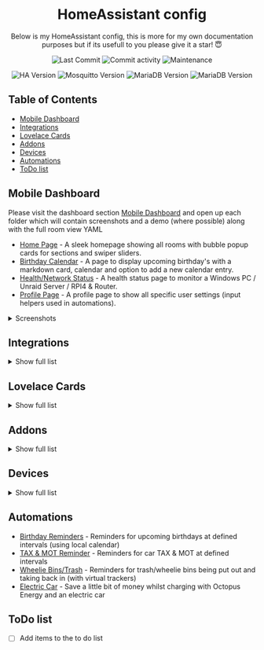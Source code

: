 <h1 align="center">HomeAssistant config</h1>


<p align="center">
  Below is my HomeAssistant config, this is more for my own documentation purposes but if its usefull to you please give it a star! 😇
</p>

<p align="center">
  <img alt="Last Commit" src="https://img.shields.io/github/last-commit/mintcreg/ha-config?style=plasticr"/>
  <img alt="Commit activity" src="https://img.shields.io/github/commit-activity/m/mintcreg/ha-config"/>
  <img alt="Maintenance" src="https://img.shields.io/maintenance/yes/2025"/>
</p>

<p align="center">
  <img alt="HA Version" src="https://img.shields.io/badge/HA--Version-2025.1.2-9cf"/>
  <img alt="Mosquitto Version" src="https://img.shields.io/badge/Mosquitto--Version-6.5.0-9cf"/>
  <img alt="MariaDB Version" src="https://img.shields.io/badge/MariaDB--Version-2.7.2-9cf"/>
  <img alt="MariaDB Version" src="https://img.shields.io/badge/Zigbee2MQTT--Version-2.0.02-9cf"/>
</p>

## Table of Contents

- [Mobile Dashboard](#mobile-dashboard)
- [Integrations](#integrations)
- [Lovelace Cards](#lovelace-cards)
- [Addons](#addons)
- [Devices](#devices)
- [Automations](#automations)
- [ToDo list](#todo-list)

## Mobile Dashboard



Please visit the dashboard section [Mobile Dashboard](https://github.com/mintcreg/ha-config/tree/main/dashboard/mobile) and open up each folder which will contain screenshots and a demo (where possible) along with the full room view YAML

- [Home Page](https://github.com/mintcreg/ha-config/tree/main/dashboard/mobile/home) - A sleek homepage showing all rooms with bubble popup cards for sections and swiper sliders.
- [Birthday Calendar](https://github.com/mintcreg/ha-config/tree/main/dashboard/mobile/calendar) - A page to display upcoming birthday's with a markdown card, calendar and option to add a new calendar entry.
- [Health/Network Status](https://github.com/mintcreg/ha-config/tree/main/dashboard/mobile/health) - A health status page to monitor a Windows PC / Unraid Server / RPI4 & Router.
- [Profile Page](https://github.com/mintcreg/ha-config/tree/main/dashboard/mobile/profile%201) - A profile page to show all specific user settings (input helpers used in automations).

<details>
  <summary>Screenshots</summary>
  
<br>

![Slideshow](/images/screenshots/dashboard/overall.gif)

</details>

## Integrations

<details>
  <summary>Show full list</summary>
  
<br>

- [rpi_power](https://www.home-assistant.io/integrations/rpi_power/)
- [google_translate](https://www.home-assistant.io/integrations/google_translate/)
- [HACS](https://www.home-assistant.io/integrations/hacs/)
- [local_calendar](https://www.home-assistant.io/integrations/local_calendar/)
- [mobile_app](https://www.home-assistant.io/integrations/mobile_app/)
- [cast](https://www.home-assistant.io/integrations/cast/)
- [cloud](https://www.home-assistant.io/integrations/cloud/)
- [webostv](https://www.home-assistant.io/integrations/webostv/)
- [tessie](https://www.home-assistant.io/integrations/tessie/)
- [samsungtv](https://www.home-assistant.io/integrations/samsungtv/)
- [dlna_dmr](https://www.home-assistant.io/integrations/dlna_dmr/)
- [mqtt](https://www.home-assistant.io/integrations/mqtt/)
- [zha](https://www.home-assistant.io/integrations/zha/)
- [DVLA-Vehicle-Enquiry-Service](https://github.com/jampez77/DVLA-Vehicle-Enquiry-Service/)
- [local_todo](https://www.home-assistant.io/integrations/local_todo/)
- [template](https://www.home-assistant.io/integrations/template/)
- [shopping_list](https://www.home-assistant.io/integrations/shopping_list/)
- [scheduler](https://www.home-assistant.io/integrations/scheduler/)
- [systemmonitor](https://www.home-assistant.io/integrations/systemmonitor/)
- [octopus_energy](https://www.home-assistant.io/integrations/octopus_energy/)
- [spook](https://www.home-assistant.io/integrations/spook/)
- [ibeacon](https://www.home-assistant.io/integrations/ibeacon/)
- [openai_conversation](https://www.home-assistant.io/integrations/openai_conversation/)
- [go2rtc](https://www.home-assistant.io/integrations/go2rtc/)
- [chore_helper](https://www.home-assistant.io/integrations/chore_helper/)
- [pantry_tracker](https://www.home-assistant.io/integrations/pantry_tracker/)
- [music_assistant](https://www.home-assistant.io/integrations/music_assistant/)
- [asusrouter](https://www.home-assistant.io/integrations/asusrouter/)
- [ping](https://www.home-assistant.io/integrations/ping/)
- [unraid](https://www.home-assistant.io/integrations/unraid/)
- [google_generative_ai_conversation](https://www.home-assistant.io/integrations/google_generative_ai_conversation/)


</details>

## Lovelace Cards

<details>
  <summary>Show full list</summary>
  
<br>

- [anchor-card](https://github.com/ShadowAya/anchor-card)
- [android-tv-card](https://github.com/ShadowAya/android-tv-card)
- [apexcharts-card](https://github.com/ShadowAya/apexcharts-card)
- [atomic-calendar-revive](https://github.com/ShadowAya/atomic-calendar-revive)
- [bar-card](https://github.com/ShadowAya/bar-card)
- [better-thermostat-ui-card](https://github.com/ShadowAya/better-thermostat-ui-card)
- [bootstrap-grid-card](https://github.com/ShadowAya/bootstrap-grid-card)
- [Bubble-Card](https://github.com/ShadowAya/Bubble-Card)
- [button-card](https://github.com/ShadowAya/button-card)
- [channel-pad](https://github.com/ShadowAya/channel-pad)
- [charger-card](https://github.com/ShadowAya/charger-card)
- [clock-weather-card](https://github.com/ShadowAya/clock-weather-card)
- [config-template-card](https://github.com/ShadowAya/config-template-card)
- [css-swipe-card](https://github.com/ShadowAya/css-swipe-card)
- [custom-brand-icons](https://github.com/ShadowAya/custom-brand-icons)
- [custom-icons](https://github.com/ShadowAya/custom-icons)
- [custom-more-info](https://github.com/ShadowAya/custom-more-info)
- [decluttering-card](https://github.com/ShadowAya/decluttering-card)
- [energy-gauge-bundle-card](https://github.com/ShadowAya/energy-gauge-bundle-card)
- [hass-room-card](https://github.com/ShadowAya/hass-room-card)
- [honeycomb-menu](https://github.com/ShadowAya/honeycomb-menu)
- [kiosk-mode](https://github.com/ShadowAya/kiosk-mode)
- [LG-WebOS-Remote-Control](https://github.com/ShadowAya/LG-WebOS-Remote-Control)
- [light-entity-card](https://github.com/ShadowAya/light-entity-card)
- [lovelace-auto-entities](https://github.com/ShadowAya/lovelace-auto-entities)
- [lovelace-card-mod](https://github.com/ShadowAya/lovelace-card-mod)
- [lovelace-collapsable-cards](https://github.com/ShadowAya/lovelace-collapsable-cards)
- [lovelace-expander-card](https://github.com/ShadowAya/lovelace-expander-card)
- [lovelace-fold-entity-row](https://github.com/ShadowAya/lovelace-fold-entity-row)
- [lovelace-horizon-card](https://github.com/ShadowAya/lovelace-horizon-card)
- [lovelace-layout-card](https://github.com/ShadowAya/lovelace-layout-card)
- [lovelace-mushroom](https://github.com/ShadowAya/lovelace-mushroom)
- [lovelace-paper-buttons-row](https://github.com/ShadowAya/lovelace-paper-buttons-row)
- [lovelace-plotly-graph-card](https://github.com/ShadowAya/lovelace-plotly-graph-card)
- [lovelace-slider-entity-row](https://github.com/ShadowAya/lovelace-slider-entity-row)
- [lovelace-template-entity-row](https://github.com/ShadowAya/lovelace-template-entity-row)
- [lovelace-time-picker-card](https://github.com/ShadowAya/lovelace-time-picker-card)
- [mini-graph-card](https://github.com/ShadowAya/mini-graph-card)
- [mini-media-player](https://github.com/ShadowAya/mini-media-player)
- [octopus-energy-rates-card](https://github.com/ShadowAya/octopus-energy-rates-card)
- [pantry_tracker_card](https://github.com/ShadowAya/pantry_tracker_card)
- [scheduler-card](https://github.com/ShadowAya/scheduler-card)
- [sidebar-card](https://github.com/ShadowAya/sidebar-card)
- [simple-weather-card](https://github.com/ShadowAya/simple-weather-card)
- [stack-in-card](https://github.com/ShadowAya/stack-in-card)
- [surveillance-card](https://github.com/ShadowAya/surveillance-card)
- [swipe-card](https://github.com/ShadowAya/swipe-card)
- [swiper-slider](https://github.com/ShadowAya/swiper-slider)
- [tv-card](https://github.com/ShadowAya/tv-card)
- [Ultra-Vehicle-Card](https://github.com/ShadowAya/Ultra-Vehicle-Card)
- [uptime-card](https://github.com/ShadowAya/uptime-card)
- [vertical-stack-in-card](https://github.com/ShadowAya/vertical-stack-in-card)
- [weather-card](https://github.com/ShadowAya/weather-card)

</details>


## Addons

<details>
  <summary>Show full list</summary>
  
<br>

- [Advanced SSH & Web Terminal](https://github.com/hassio-addons/addon-ssh)
- [Cloudflared](https://github.com/brenner-tobias/addon-cloudflared/)
- [Samba share](https://github.com/home-assistant/addons/tree/master/samba)
- [Home Assistant Google Drive Backup](https://github.com/sabeechen/hassio-google-drive-backup)
- [Mosquitto broker](https://github.com/home-assistant/addons/tree/master/mosquitto)
- [Zigbee2MQTT](https://github.com/zigbee2mqtt/hassio-zigbee2mqtt/tree/master/zigbee2mqtt)
- [File editor](https://github.com/home-assistant/addons/tree/master/configurator)
- [Vaultwarden (Bitwarden)](https://github.com/hassio-addons/addon-bitwarden)
- [Uptime Kuma](https://github.com/hassio-addons/addon-uptime-kuma)
- [Node-RED](https://github.com/hassio-addons/addon-node-red)
- [Piper](https://github.com/home-assistant/addons/blob/master/piper)
- [RPC Shutdown](https://github.com/home-assistant/addons/tree/master/rpc_shutdown)
- [MariaDB](https://github.com/home-assistant/addons/tree/master/mariadb)
- [Duck DNS](https://github.com/home-assistant/addons/tree/master/duckdns)
- [Portainer](https://github.com/alexbelgium/hassio-addons)
- [Terminal & SSH](https://github.com/home-assistant/addons/tree/master/ssh)
- [Pantry Tracker](https://github.com/mintcreg/pantry_tracker)
- [Whisper](https://github.com/home-assistant/addons/blob/master/whisper)
- [Assist Microphone](https://github.com/home-assistant/addons/blob/master/assist_microphone)
- [openWakeWord](https://github.com/home-assistant/addons/blob/master/openwakeword)
- [Music Assistant Server (beta)](https://music-assistant.io)
- [MQTT Explorer](https://github.com/GollumDom/addon-repository) *(No URL provided)*




</details>


## Devices

<details>
  <summary>Show full list</summary>
  
<br>
<h2 align="center">Primary Devices</h2>
<table align="center" border="0" width="100%">
  <thead>
    <tr>
      <th>Device</th>
      <th>Name</th>
      <th>Use</th>
      <th>Quantity</th>
    </tr>
  </thead>
  <tbody>
    <tr>
      <td>
        <img src="images/devices/rpi.png" alt="drawing" width="120" />
      </td>
      <td><a href="https://www.raspberrypi.com/products/raspberry-pi-4-model-b/">RPI 4 (8gb)</a></td>
      <td>Directly running HASSIO OS</td>
      <td>x1</td>
    </tr>
    <tr>
      <td>
        <img src="images/devices/RT-AC86U.jpg" alt="drawing" width="120" />
      </td>
      <td><a href="https://www.asus.com/uk/networking-iot-servers/wifi-routers/asus-wifi-routers/rt-ac86u/">ASUS RT-AC86U</a></td>
      <td>Router</td>
      <td>x1</td>
    </tr>
    <tr>
      <td>
        <img src="images/devices/SONOFF-Zigbee-plus-e.jpg" alt="drawing" width="120" />
      </td>
      <td><a href="https://www.amazon.co.uk/SONOFF-Universal-ZBDongle-Gateway-Assistant/dp/B0B6P22YJC">SONOFF-Zigbee Plus-E</a></td>
      <td>Zigbee co-ordinator</td>
      <td>x1</td>
    </tr>
    <tr>
      <td>
        <img src="images/devices/google-mini.jpg" alt="drawing" width="120" />
      </td>
      <td><a href="https://store.google.com/product/google_nest_mini?hl=en-GB&pli=1">Google Home Mini</a></td>
      <td>Voice Assistant</td>
      <td>x2</td>
    </tr>
  </tbody>
</table>


<h2 align="center">Zigbee Devices</h2>
<table align="center" border="0" width="100%">
  <thead>
    <tr>
      <th>Device</th>
      <th>Name</th>
      <th>Use</th>
      <th>Quantity</th>
    </tr>
  </thead>
  <tbody>
    <tr>
      <td>
        <img src="images/devices/ikea-vallhorn-motion-sensor.jpeg" alt="drawing" width="120" />
      </td>
      <td>
        <a href="https://www.ikea.com/gb/en/p/vallhorn-wireless-motion-sensor-smart-white-90504341/">Ikea Vallhorn Motion Sensor</a>
      </td>
      <td>
        Capture motion
      </td>
      <td>x4</td>
    </tr>
    <tr>
      <td>
        <img src="images/devices/sonoff-snzb-02.jpeg" alt="drawing" width="120" />
      </td>
      <td>
        <a href="https://sonoff.tech/product/gateway-and-sensors/snzb-02/">Sonoff SNZB-02</a>
      </td>
      <td>
        Temperature Sensor
      </td>
      <td>x2</td>
    </tr>
    <tr>
      <td>
        <img src="images/devices/sonoff-snzb-04.jpeg" alt="drawing" width="120" />
      </td>
      <td>
        Sonoff SNZB-02
      </td>
      <td>
        Open/close sensor
      </td>
      <td>x3</td>
    </tr>
    <tr>
      <td>
        <img src="images/devices/tuya-TT001ZAV20.png" alt="drawing" width="120" />
      </td>
      <td>
        <a href="https://www.aliexpress.com/item/1005006097911972.html?spm=a2g0o.productlist.main.67.6e4bDRxFDRxFaq&algo_pvid=c9da9377-4fe7-4899-99c3-f3c8c24115bd&utparam-url=scene%3Asearch%7Cquery_from%3A">TUYA - TS0201</a>
      </td>
      <td>
        Fridge temperature sensor
      </td>
      <td>x1</td>
    </tr>
    <tr>
      <td>
        <img src="images/devices/tuya-TS0011.jpeg" alt="drawing" width="120" />
      </td>
      <td>
        <a href="https://www.aliexpress.com/item/1005006243515442.html?spm=a2g0o.productlist.main.5.1bbf1ce0SbZ0gq&algo_pvid=c8e55973-7666-4687-b9dc-3fac5df54fb0&utparam-url=scene%3Asearch%7Cquery_from%3A">Tuya - TS0011</a>
      </td>
      <td>
        Light switch
      </td>
      <td>x9</td>
    </tr>
    <tr>
      <td>
        <img src="images/devices/tuya-BSD29_1.jpeg" alt="drawing" width="120" />
      </td>
      <td>
        <a href="https://www.aliexpress.com/item/1005006346571151.html?spm=a2g0o.productlist.main.11.cf6d6630pGXRKZ&algo_pvid=63bcba82-75ec-4dee-aab5-8750b9cfa96f&utparam-url=scene%3Asearch%7Cquery_from%3A">Tuya BSD29_1</a>
      </td>
      <td>
        Switch / Power meter
      </td>
      <td>x1</td>
    </tr>
    <tr>
      <td>
        <img src="images/devices/tuya-WSD500A.jpeg" alt="drawing" width="120" />
      </td>
      <td>
        <a href="https://www.aliexpress.com/item/1005008248042691.html?spm=a2g0o.productlist.main.1.4e971b8bMyyr9y&algo_pvid=2eea70ac-dd3d-49e5-bfcc-d27824738dd7&utparam-url=scene%3Asearch%7Cquery_from%3A">Tuya - WSD500A</a>
      </td>
      <td>
        Temperature Sensor
      </td>
      <td>x3</td>
    </tr>
    <tr>
      <td>
        <img src="images/devices/tuya-ZG-227Z.png" alt="drawing" width="120" />
      </td>
      <td>
        <a href="https://www.aliexpress.com/item/1005007645898497.html?spm=a2g0o.productlist.main.11.6e4bDRxFDRxFaq&algo_pvid=c9da9377-4fe7-4899-99c3-f3c8c24115bd&algo_exp_id=c9da9377-4fe7-4899-99c3-f3c8c24115bd-5&pdp_npi=4%40dis%21GBP%213.47%211.80%21%21%2130.32%2115.74%21%40211b813f17378355900048747e9cd3%2112000041638489031%21sea%21UK%210%21ABX&curPageLogUid=pOazckk2dyUn&utparam-url=scene%3Asearch%7Cquery_from%3A">Tuya - ZG-227Z</a>
      </td>
      <td>
        Temperature Sensor
      </td>
      <td>x5</td>
    </tr>
    <tr>
      <td>
        <img src="images/devices/tuya-ZY-M100-24GV3.png" alt="drawing" width="120" />
      </td>
      <td>
        <a href="https://www.aliexpress.com/item/1005005543432442.html?spm=a2g0o.productlist.main.3.f717IOqMIOqMHd&algo_pvid=5216b319-d187-4277-871d-4646b1ba2bf3&utparam-url=scene%3Asearch%7Cquery_from%3A">Tuya - ZY-M100-24GV3</a>
      </td>
      <td>
        Presence sensor
      </td>
      <td>x2</td>
    </tr>
  </tbody>
</table>



</details>

## Automations

- [Birthday Reminders](https://github.com/mintcreg/ha-config/tree/main/automations/Birthday%20Reminders) - Reminders for upcoming birthdays at defined intervals (using local calendar)
- [TAX & MOT Reminder](https://github.com/mintcreg/ha-config/tree/main/automations/TAX%20%26%20MOT%20Reminder) - Reminders for car TAX & MOT at defined intervals
- [Wheelie Bins/Trash](https://github.com/mintcreg/ha-config/tree/main/automations/Wheelie%20Bins) - Reminders for trash/wheelie bins being put out and taking back in (with virtual trackers)
- [Electric Car](https://github.com/mintcreg/ha-config/tree/main/automations/Electric%20Car) - Save a little bit of money whilst charging with Octopus Energy and an electric car


## ToDo list

- [ ] Add items to the to do list



